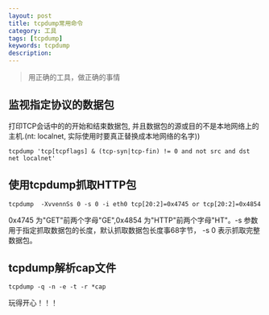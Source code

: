 ```yaml
---
layout: post
title: tcpdump常用命令
category: 工具
tags: [tcpdump]
keywords: tcpdump
description:
---
```


> 用正确的工具，做正确的事情

## 监视指定协议的数据包

打印TCP会话中的的开始和结束数据包, 并且数据包的源或目的不是本地网络上的主机.(nt: localnet, 实际使用时要真正替换成本地网络的名字))

    tcpdump 'tcp[tcpflags] & (tcp-syn|tcp-fin) != 0 and not src and dst net localnet'

## 使用tcpdump抓取HTTP包

    tcpdump  -XvvennSs 0 -s 0 -i eth0 tcp[20:2]=0x4745 or tcp[20:2]=0x4854

0x4745 为"GET"前两个字母"GE",0x4854 为"HTTP"前两个字母"HT"。-s 参数用于指定抓取数据包的长度，默认抓取数据包长度事68字节， -s 0 表示抓取完整数据包。

## tcpdump解析cap文件

    tcpdump -q -n -e -t -r *cap



玩得开心！！！
